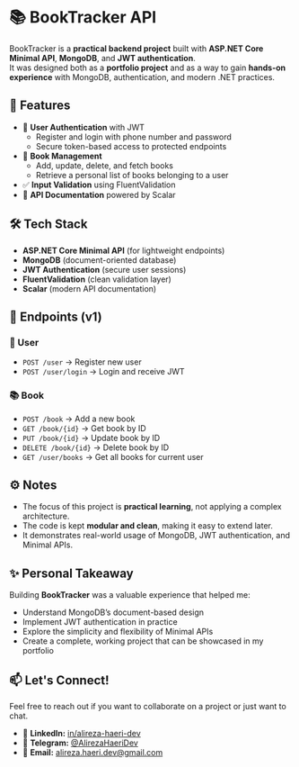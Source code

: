 # 📚 BookTracker API

BookTracker is a **practical backend project** built with **ASP.NET Core Minimal API**, **MongoDB**, and **JWT authentication**.  
It was designed both as a **portfolio project** and as a way to gain **hands-on experience** with MongoDB, authentication, and modern .NET practices.  


## 🚀 Features
- 🔐 **User Authentication** with JWT  
  - Register and login with phone number and password  
  - Secure token-based access to protected endpoints  
- 📖 **Book Management**  
  - Add, update, delete, and fetch books  
  - Retrieve a personal list of books belonging to a user  
- ✅ **Input Validation** using FluentValidation  
- 📑 **API Documentation** powered by Scalar  


## 🛠️ Tech Stack
- **ASP.NET Core Minimal API** (for lightweight endpoints)  
- **MongoDB** (document-oriented database)  
- **JWT Authentication** (secure user sessions)  
- **FluentValidation** (clean validation layer)  
- **Scalar** (modern API documentation)  


## 📌 Endpoints (v1)

### 👤 User
- `POST /user` → Register new user  
- `POST /user/login` → Login and receive JWT  

### 📚 Book
- `POST /book` → Add a new book  
- `GET /book/{id}` → Get book by ID  
- `PUT /book/{id}` → Update book by ID  
- `DELETE /book/{id}` → Delete book by ID  
- `GET /user/books` → Get all books for current user  


## ⚙️ Notes
- The focus of this project is **practical learning**, not applying a complex architecture.  
- The code is kept **modular and clean**, making it easy to extend later.  
- It demonstrates real-world usage of MongoDB, JWT authentication, and Minimal APIs.  


## ✨ Personal Takeaway
Building **BookTracker** was a valuable experience that helped me:  
- Understand MongoDB’s document-based design  
- Implement JWT authentication in practice  
- Explore the simplicity and flexibility of Minimal APIs  
- Create a complete, working project that can be showcased in my portfolio  


## 📫 Let's Connect!

Feel free to reach out if you want to collaborate on a project or just want to chat.

- 🔗 **LinkedIn:** [in/alireza-haeri-dev](https://www.linkedin.com/in/alireza-haeri-dev)  
- 🔗 **Telegram:** [@AlirezaHaeriDev](https://t.me/AlirezaHaeriDev)  
- 🔗 **Email:** alireza.haeri.dev@gmail.com  

